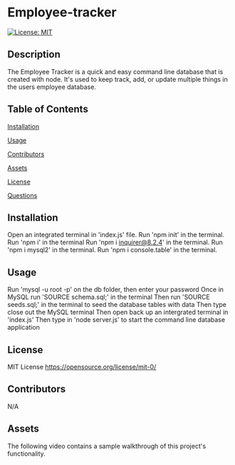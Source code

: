 # Employee-tracker

[![License: MIT](https://img.shields.io/badge/License-MIT-yellow.svg)](https://opensource.org/licenses/MIT)

## Description

The Employee Tracker is a quick and easy command line database that is created with node. It's used to keep track, add, or update multiple things in the users employee database.

## Table of Contents

[Installation](#installation)

[Usage](#usage)

[Contributors](#contributors)

[Assets](#assets)

[License](#license)

[Questions](#questions)

## Installation

Open an integrated terminal in 'index.js' file.
Run 'npm init' in the terminal.
Run 'npm i' in the terminal
Run 'npm i inquirer@8.2.4' in the terminal.
Run 'npm i mysql2' in the terminal.
Run 'npm i console.table' in the terminal.

## Usage

Run 'mysql -u root -p' on the db folder, then enter your password
Once in MySQL run 'SOURCE schema.sql;' in the terminal
Then run 'SOURCE seeds.sql;' in the terminal to seed the database tables with data
Then type close out the MySQL terminal
Then open back up an intergrated terminal in 'index.js'
Then type in 'node server.js' to start the command line database application

## License

MIT License https://opensource.org/license/mit-0/

## Contributors

N/A

## Assets

The following video contains a sample walkthrough of this project's functionality.
